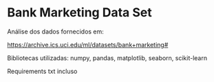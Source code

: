 # Bank Marketing Data Set

Análise dos dados fornecidos em:

https://archive.ics.uci.edu/ml/datasets/bank+marketing#


Bibliotecas utilizadas: numpy, pandas, matplotlib, seaborn, scikit-learn


Requirements txt incluso
